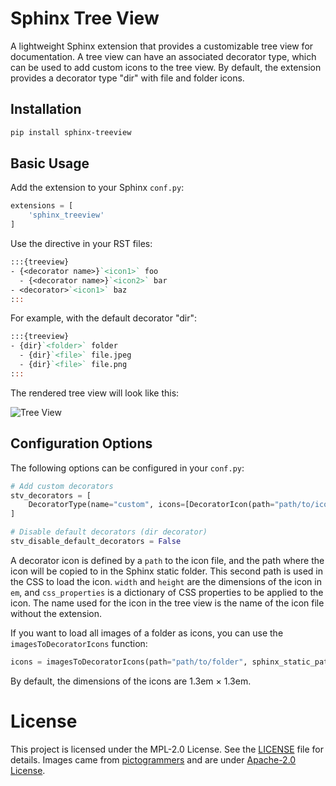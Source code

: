 # Sphinx Tree View

A lightweight Sphinx extension that provides a customizable tree view for documentation.
A tree view can have an associated decorator type, which can be used to add custom icons to the tree view.
By default, the extension provides a decorator type "dir" with file and folder icons.

## Installation

```sh
pip install sphinx-treeview
```

## Basic Usage

Add the extension to your Sphinx `conf.py`:

```python
extensions = [
    'sphinx_treeview'
]
```

Use the directive in your RST files:

```rst
:::{treeview}
- {<decorator name>}`<icon1>` foo
  - {<decorator name>}`<icon2>` bar
- <decorator>`<icon1>` baz
:::
```

For example, with the default decorator "dir":

```rst
:::{treeview}
- {dir}`<folder>` folder
  - {dir}`<file>` file.jpeg
  - {dir}`<file>` file.png
:::
```

The rendered tree view will look like this:

![Tree View](https://raw.githubusercontent.com/Altearn/Sphinx-Minecraft/main/imgs/example.png)

## Configuration Options

The following options can be configured in your `conf.py`:

```python
# Add custom decorators
stv_decorators = [
    DecoratorType(name="custom", icons=[DecoratorIcon(path="path/to/icon.svg", sphinx_static_path="icon/path/for/sphinx/", width=1.3, height=1.3, css_properties={...})])
]

# Disable default decorators (dir decorator)
stv_disable_default_decorators = False
```

A decorator icon is defined by a `path` to the icon file, and the path where the icon will be copied to in the Sphinx static folder.
This second path is used in the CSS to load the icon.
`width` and `height` are the dimensions of the icon in `em`, and `css_properties` is a dictionary of CSS properties to be applied to the icon.
The name used for the icon in the tree view is the name of the icon file without the extension.

If you want to load all images of a folder as icons, you can use the `imagesToDecoratorIcons` function:

```python
icons = imagesToDecoratorIcons(path="path/to/folder", sphinx_static_path="path/to/sphinx/folder")
```

By default, the dimensions of the icons are 1.3em × 1.3em.

# License

This project is licensed under the MPL-2.0 License. See the [LICENSE](LICENSE) file for details.
Images came from [pictogrammers](https://pictogrammers.com/library/mdi/) and are under [Apache-2.0 License](https://pictogrammers.com/docs/general/license/).